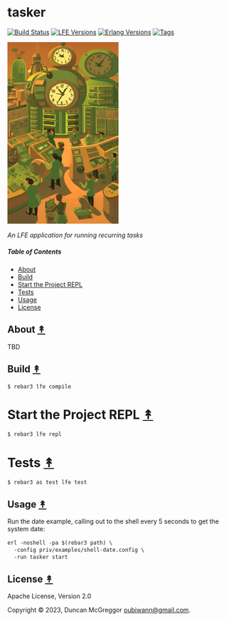 # tasker

[![Build Status][gh-actions-badge]][gh-actions]
[![LFE Versions][lfe badge]][lfe]
[![Erlang Versions][erlang badge]][version]
[![Tags][github tags badge]][github tags]

[![Project Logo][logo]][logo-large]

*An LFE application for running recurring tasks*

##### Table of Contents

* [About](#about-)
* [Build](#build-)
* [Start the Project REPL](#start-the-repl-)
* [Tests](#tests-)
* [Usage](#usage-)
* [License](#license-)

## About [&#x219F;](#table-of-contents)

TBD

## Build [&#x219F;](#table-of-contents)

```shell
$ rebar3 lfe compile
```

# Start the Project REPL [&#x219F;](#table-of-contents)

```shell
$ rebar3 lfe repl
```

# Tests [&#x219F;](#table-of-contents)

```shell
$ rebar3 as test lfe test
```

## Usage [&#x219F;](#table-of-contents)

Run the date example, calling out to the shell every 5 seconds to get the system date:

``` shell
erl -noshell -pa $(rebar3 path) \
  -config priv/examples/shell-date.config \
  -run tasker start
```

## License [&#x219F;](#table-of-contents)

Apache License, Version 2.0

Copyright © 2023, Duncan McGreggor <oubiwann@gmail.com>.

[//]: ---Named-Links---

[logo]: priv/images/logo.png
[logo-large]: priv/images/logo-large.png
[github]: https://github.com/lfeutre/tasker
[gitlab]: https://gitlab.com/lfeutre/tasker
[gh-actions-badge]: https://github.com/lfeutre/tasker/workflows/cicd/badge.svg
[gh-actions]: https://github.com/lfeutre/tasker/actions?query=workflow%3Acicd+
[lfe]: https://github.com/lfe/lfe
[lfe badge]: https://img.shields.io/badge/lfe-2.1-blue.svg
[erlang badge]: https://img.shields.io/badge/erlang-19%20to%2025-blue.svg
[version]: https://github.com/lfeutre/tasker/blob/master/.github/workflows/cicd.yml
[github tags]: https://github.com/lfeutre/tasker/tags
[github tags badge]: https://img.shields.io/github/tag/lfeutre/tasker.svg
[github downloads]: https://img.shields.io/github/downloads/lfeutre/tasker/total.svg
